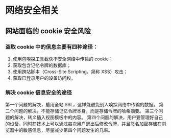 # 网络安全相关

## 网站面临的 cookie 安全风险

### 盗取 cookie 中的信息主要有四种途径：

1. 使用包嗅探工具截获不安全网络中传输的 cookie；
2. 获取包含记忆令牌的数据库；
3. 使用跨站脚本（Cross-Site Scripting，简称 XSS）攻击；
4. 获取已登录用户的设备访问权。

### 解决 cookie 信息安全的途径

第一个问题的解决，启用全站 SSL，这样能避免别人嗅探网络中传输的数据。
第二个问题的解决，不能存储记忆令牌本身，而是存储令牌的哈希摘要。
第三个问题的解决，转义插入视图模板中的内容。
第四个问题的解决，用户要管理好自己的设备，同时在技术上可以通过每次用户退出后修改令牌，并且签名加密存储在浏览器中的敏感信息，尽量减少第四个问题发生的几率。